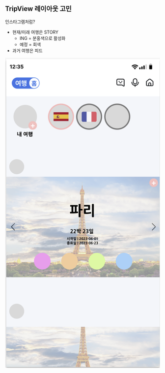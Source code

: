## TripView 레이아웃 고민

인스타그램처럼?
- 현재/미래 여행은 STORY
  - ING = 분홍색으로 활성화
  - 예정 = 회색
- 과거 여행은 피드

![alt text](image-5.png)